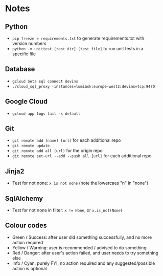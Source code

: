 # Notes

## Python

- `pip freeze > requirements.txt` to generate requirements.txt with version numbers
- `python -m unittest [test dir].[test file]` to run unit tests in a specific file

## Database

- `gcloud beta sql connect devins`
- `./cloud_sql_proxy -instances=lumiask:europe-west2:devins=tcp:9470`

## Google Cloud

- `gcloud app logs tail -s default`

## Git

- `git remote add [name] [url]` for each additional repo
- `git remote update`
- `git remote add all [url]` for the origin repo
- `git remote set-url --add --push all [url]` for each additional repo

## Jinja2

- Test for not none: `x is not none` (note the lowercaes "n" in "none")

## SqlAlchemy

- Test for not none in filter: `x != None`, or `x.is_not(None)`

## Colour codes

- Green / Success: after user did something successfully, and no more action required
- Yellow / Warning: user is recommended / advised to do something
- Red / Danger: after user's action failed, and user needs to try something else
- Info / Cyan: purely FYI, no action required and any suggested/possible action is optional
